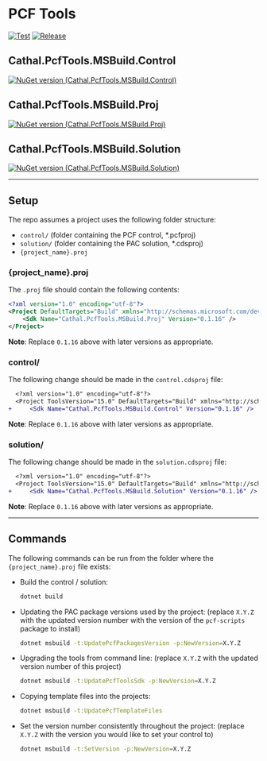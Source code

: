 # PCF Tools
[![Test](https://github.com/cathalnoonan/pcf-tools/actions/workflows/test.yml/badge.svg)](https://github.com/cathalnoonan/pcf-tools/actions/workflows/test.yml) [![Release](https://github.com/cathalnoonan/pcf-tools/actions/workflows/release.yml/badge.svg)](https://github.com/cathalnoonan/pcf-tools/actions/workflows/release.yml)

## Cathal.PcfTools.MSBuild.Control
[![NuGet version (Cathal.PcfTools.MSBuild.Control)](https://img.shields.io/nuget/v/Cathal.PcfTools.MSBuild.Control.svg?style=flat-square&logo=nuget&label=NuGet:+Cathal.PcfTools.MSBuild.Control)](https://www.nuget.org/packages/Cathal.PcfTools.MSBuild.Control/)


## Cathal.PcfTools.MSBuild.Proj
[![NuGet version (Cathal.PcfTools.MSBuild.Proj)](https://img.shields.io/nuget/v/Cathal.PcfTools.MSBuild.Proj.svg?style=flat-square&logo=nuget&label=NuGet:+Cathal.PcfTools.MSBuild.Proj)](https://www.nuget.org/packages/Cathal.PcfTools.MSBuild.Proj/)

## Cathal.PcfTools.MSBuild.Solution
[![NuGet version (Cathal.PcfTools.MSBuild.Solution)](https://img.shields.io/nuget/v/Cathal.PcfTools.MSBuild.Solution.svg?style=flat-square&logo=nuget&label=NuGet:+Cathal.PcfTools.MSBuild.Solution)](https://www.nuget.org/packages/Cathal.PcfTools.MSBuild.Solution/)

---

## Setup

The repo assumes a project uses the following folder structure:
- `control/` (folder containing the PCF control, *.pcfproj)
- `solution/` (folder containing the PAC solution, *.cdsproj)
- `{project_name}.proj`

### {project_name}.proj

The `.proj` file should contain the following contents:

```xml
<?xml version="1.0" encoding="utf-8"?>
<Project DefaultTargets="Build" xmlns="http://schemas.microsoft.com/developer/msbuild/2003">
    <Sdk Name="Cathal.PcfTools.MSBuild.Proj" Version="0.1.16" />
</Project>
```

**Note**: Replace `0.1.16` above with later versions as appropriate.

### control/

The following change should be made in the `control.cdsproj` file:

```diff
  <?xml version="1.0" encoding="utf-8"?>
  <Project ToolsVersion="15.0" DefaultTargets="Build" xmlns="http://schemas.microsoft.com/developer/msbuild/2003">
+     <Sdk Name="Cathal.PcfTools.MSBuild.Control" Version="0.1.16" />
```

**Note**: Replace `0.1.16` above with later versions as appropriate.

### solution/

The following change should be made in the `solution.cdsproj` file:

```diff
  <?xml version="1.0" encoding="utf-8"?>
  <Project ToolsVersion="15.0" DefaultTargets="Build" xmlns="http://schemas.microsoft.com/developer/msbuild/2003">
+     <Sdk Name="Cathal.PcfTools.MSBuild.Solution" Version="0.1.16" />
```

**Note**: Replace `0.1.16` above with later versions as appropriate.

---

## Commands

The following commands can be run from the folder where the `{project_name}.proj` file exists:

- Build the control / solution:
  ```bash
  dotnet build
  ```

- Updating the PAC package versions used by the project:
  (replace `X.Y.Z` with the updated version number with the version of the `pcf-scripts` package to install)
  ```bash
  dotnet msbuild -t:UpdatePcfPackagesVersion -p:NewVersion=X.Y.Z
  ```

- Upgrading the tools from command line:
  (replace `X.Y.Z` with the updated version number of this project)
  ```bash
  dotnet msbuild -t:UpdatePcfToolsSdk -p:NewVersion=X.Y.Z
  ```

- Copying template files into the projects:
  ```bash
  dotnet msbuild -t:UpdatePcfTemplateFiles
  ```

- Set the version number consistently throughout the project:
  (replace `X.Y.Z` with the version you would like to set your control to)
  ```bash
  dotnet msbuild -t:SetVersion -p:NewVersion=X.Y.Z
  ```
